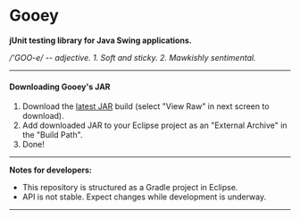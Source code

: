 Gooey
=====
<p><strong>jUnit testing library for Java Swing applications.</strong></p>
<i>/'GOO-e/ -- adjective. 1. Soft and sticky. 2. Mawkishly sentimental.</i><br/>
<hr>
<h4>Downloading Gooey's JAR</h4>
<ol>
<li>Download the <a href="https://github.com/robertoaflores/Gooey/blob/master/gooey/build/libs/gooey.jar">latest JAR</a> build (select "View Raw" in next screen to download).
<li>Add downloaded JAR to your Eclipse project as an "External Archive" in the "Build Path". 
<li>Done!
</ol>
<hr>
<strong>Notes for developers:</strong>
<ul>
<li>This repository is structured as a Gradle project in Eclipse.<br/>
<li>API is not stable. Expect changes while development is underway.<br/>
</ul>
<hr>

